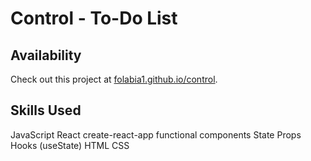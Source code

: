 # Control - To-Do List

## Availability

Check out this project at [folabia1.github.io/control](folabia1.github.io/control).

## Skills Used

JavaScript
  React
    create-react-app
    functional components
    State
    Props
    Hooks (useState)
HTML
CSS